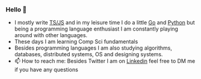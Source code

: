 ### Hello 👋

- I mostly write [TS/JS](https://www.typescriptlang.org/) and in my leisure time I do a little [Go](https://go.dev/) and [Python](https://www.python.org/) but being a programming language enthusiast I am constantly playing around with other languages.
- These days I am learning Comp Sci fundamentals 
- Besides programming languages I am also studying algorithms, databases, distributed systems, OS and designing systems.
- 📫 How to reach me: Besides Twitter I am on [Linkedin](https://www.linkedin.com/in/soubhikgon/) feel free to DM me if you have any questions
